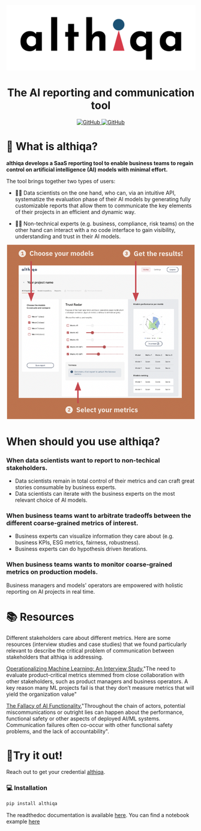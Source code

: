 <p align="center">
  <img src="https://github.com/althiqa/althiqa_lib/blob/main/img/logoAlthiqa.png">
</p>
<h1 align="center" weight='300' >The AI reporting and communication tool</h1>
<p align="center">
<a href="https://github.com/althiqa/althiqa_lib/blob/main/LICENSE">
     <img alt="GitHub" src="https://img.shields.io/badge/License-MIT-blue.svg">
 </a>
 <a href="https://althiqa-lib.readthedocs.io/en/latest/?badge=latest">
     <img alt="GitHub" src="https://readthedocs.org/projects/althiqa-lib/badge/?version=latest">
 </a>
</p>

# 🧪 What is althiqa?
**althiqa develops a SaaS reporting tool to enable business teams to regain control on artificial intelligence (AI) models with minimal effort.**

The tool brings together two types of users:

- 👩‍💻 Data scientists on the one hand, who can, via an intuitive API, systematize the evaluation phase of their AI models by generating fully customizable reports that allow them to communicate the key elements of their projects in an efficient and dynamic way. 

- 👩‍💼 Non-technical experts (e.g. business, compliance, risk teams) on the other hand can interact with a no code interface to gain visibility, understanding and trust in their AI models. 

<p align="center">
  <img src="https://github.com/althiqa/althiqa_lib/blob/main/img/interface_althiqa_viz.png" width="500">
</p>

# When should you use althiqa?
### When data scientists want to report to non-techical stakeholders.

- Data scientists remain in total control of their metrics and can craft great stories consumable by business experts.
- Data scientists can iterate with the business experts on the most relevant choice of AI models.

### When business teams want to arbitrate tradeoffs between the different coarse-grained metrics of interest.

- Business experts can visualize information they care about (e.g. business KPIs, ESG metrics, fairness, robustness).
- Business experts can do hypothesis driven iterations.

### When business teams wants to monitor coarse-grained metrics on production models.

Business managers and models' operators are empowered with holistic reporting on AI projects in real time.


# 📚 Resources

Different stakeholders care about different metrics. Here are some resources (interview studies and case studies) that we found particularly relevant to describe the critical problem of communication between stakeholders that althiqa is addressing.

<a href="https://arxiv.org/pdf/2209.09125.pdf">Operationalizing Machine Learning: An Interview Study.</a>"The need to evaluate product-critical metrics stemmed from close collaboration with other stakeholders, such as product managers and business operators. A key reason many ML projects fail is that they don’t measure metrics that will yield the organization value"

<a href="https://arxiv.org/pdf/2206.09511.pdf">The Fallacy of AI Functionality.</a>"Throughout the chain of actors, potential miscommunications or outright lies can happen about the performance, functional safety or other aspects of deployed AI/ML systems. Communication failures often co-occur with other functional safety problems, and the lack of accountability". 

# 🚀Try it out!

Reach out to get your credential [althiqa](mailto:info@althiqa.io?).

### 💻  Installation
```bash
pip install althiqa
```

The readthedoc documentation is available <a href="https://althiqa-lib.readthedocs.io/en/latest/">here</a>. You can find a notebook example <a href="https://althiqa-lib.readthedocs.io/en/latest/demo_althiqa_readthedocs.html">here</a>

